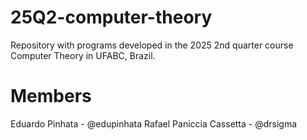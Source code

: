 # 25Q2-computer-theory
Repository with programs developed in the 2025 2nd quarter course Computer Theory in UFABC, Brazil.

# Members
Eduardo Pinhata - @edupinhata
Rafael Paniccia Cassetta - @drsigma
